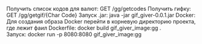 Получить список кодов для валют:
GET /gg/getcodes
Получить гифку:
GET /gg/getgif/{Char Code}
Запуск .jar:
java -jar gif_giver-0.0.1.jar
Docker:
Для создания образа Docker перейти в корневую директорию проекта,
где лежит фаил Dockerfile:
docker build gif_giver_image:gg .  
Запуск:
docker run -p 8080:8080 gif_giver_image:gg
